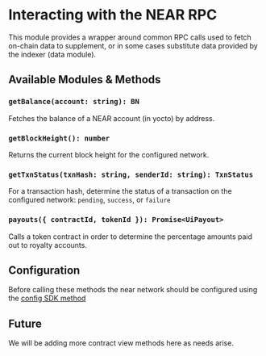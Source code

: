 
# Interacting with the NEAR RPC

This module provides a wrapper around common RPC calls used to fetch on-chain data to supplement, or in some cases substitute data provided by the indexer (data module).

## Available Modules & Methods

### `getBalance(account: string): BN`

Fetches the balance of a NEAR account (in yocto) by address.

### `getBlockHeight(): number`

Returns the current block height for the configured network.

### `getTxnStatus(txnHash: string, senderId: string): TxnStatus`

For a transaction hash, determine the status of a transaction on the configured network: `pending`, `success`, or `failure`

### `payouts({ contractId, tokenId }): Promise<UiPayout>`

Calls a token contract in order to determine the percentage amounts paid out to royalty accounts.

## Configuration

Before calling these methods the near network should be configured using the [config SDK method](https://docs.mintbase.io/dev/mintbase-sdk-ref/sdk/config)

## Future

We will be adding more contract view methods here as needs arise.